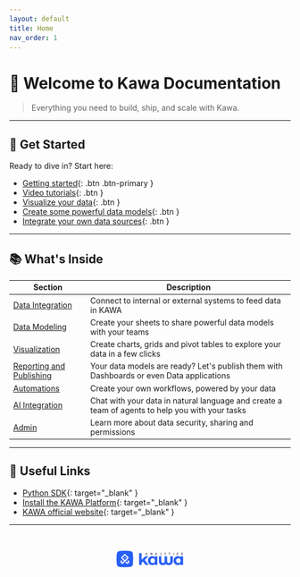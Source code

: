 ```yaml
---
layout: default
title: Home
nav_order: 1
---
```



# 👋 Welcome to Kawa Documentation

> Everything you need to build, ship, and scale with Kawa.

---

## 🚀 Get Started

Ready to dive in? Start here:

- [Getting started](./00__getting_started.html){: .btn .btn-primary }
- [Video tutorials](https://docs.kawa.ai/video-tutorials/english-tutorials){: .btn }
- [Visualize your data](./03__visualization.html){: .btn }
- [Create some powerful data models](./02__modeling.html){: .btn }
- [Integrate your own data sources](./01__data_integration.html#data-integration.html){: .btn }

---

## 📚 What's Inside

| Section         | Description                                     |
|----------------|-------------------------------------------------|
| [Data Integration](./01__data_integration.html) | Connect to internal or external systems to feed data in KAWA |
| [Data Modeling](./02__modeling.html) | Create your sheets to share powerful data models with your teams    |
| [Visualization](./03__visualization.html) | Create charts, grids and pivot tables to explore your data in a few clicks         |
| [Reporting and Publishing](./04__publishing.html) | Your data models are ready? Let's publish them with Dashboards or even Data applications        |
| [Automations](./05__automations.html) | Create your own workflows, powered by your data       |
| [AI Integration](./06__ai_integration.html) | Chat with your data in natural language and create a team of agents to help you with your tasks       |
| [Admin](./07__administration.html) | Learn more about data security, sharing and permissions       |

---

## 🔗 Useful Links

- [Python SDK](https://github.com/kawa-analytics/kywy-documentation){: target="_blank" }
- [Install the KAWA Platform](https://github.com/kawa-analytics/kawa-docker-install){: target="_blank" }
- [KAWA official website](https://www.kawa.ai){: target="_blank" }

---

<p align="center">
  <img src="./logo.png" alt="Kawa Logo" width="120" style="margin-top: 2rem;" />
</p>